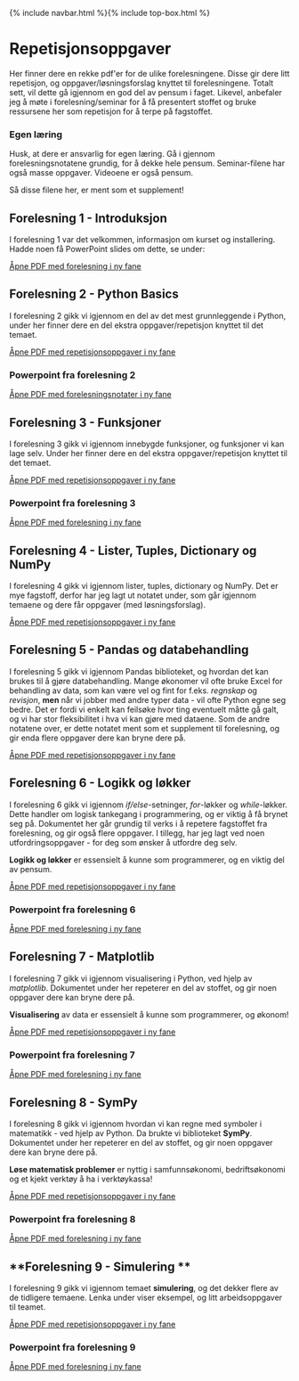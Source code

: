 {% include navbar.html %}{% include top-box.html %}
# Repetisjonsoppgaver
Her finner dere en rekke pdf'er for de ulike forelesningene. Disse gir dere litt repetisjon, og oppgaver/løsningsforslag knyttet til forelesningene.
Totalt sett, vil dette gå igjennom en god del av pensum i faget. Likevel, anbefaler jeg å møte i forelesning/seminar for å få presentert stoffet og bruke ressursene her som repetisjon for å terpe på fagstoffet.

### Egen læring
Husk, at dere er ansvarlig for egen læring. Gå i gjennom forelesningsnotatene grundig, for å dekke hele pensum. Seminar-filene har også masse oppgaver. 
Videoene er også pensum.

Så disse filene her, er ment som et supplement!

## **Forelesning 1 - Introduksjon**
I forelesning 1 var det velkommen, informasjon om kurset og installering. Hadde noen få PowerPoint slides om dette, se under:
<p><a href="oppgaver/Forelesning1_BED1304.pdf" target="_blank">Åpne PDF med forelesning i ny fane</a></p>

## **Forelesning 2 - Python Basics**
I forelesning 2 gikk vi igjennom en del av det mest grunnleggende i Python, under her finner dere en del ekstra oppgaver/repetisjon knyttet til det temaet.

<!-- Valgfritt: lenke for å åpne PDF i ny fane -->
<p><a href="oppgaver/PythonBasicsRepetisjon.pdf" target="_blank">Åpne PDF med repetisjonsoppgaver i ny fane</a></p>

### Powerpoint fra forelesning 2
<p><a href="oppgaver/Forelesning2_BED1304.pdf" target="_blank">Åpne PDF med forelesningsnotater i ny fane</a></p>

## **Forelesning 3 - Funksjoner**
I forelesning 3 gikk vi igjennom innebygde funksjoner, og funksjoner vi kan lage selv. Under her finner dere en del ekstra oppgaver/repetisjon knyttet til det temaet.

<!-- Valgfritt: lenke for å åpne PDF i ny fane -->
<p><a href="oppgaver/FunksjonerRepetisjon.pdf" target="_blank">Åpne PDF med repetisjonsoppgaver i ny fane</a></p>

### Powerpoint fra forelesning 3
<p><a href="oppgaver/Forelesning3_BED1304.pdf" target="_blank">Åpne PDF med forelesning i ny fane</a></p>

## **Forelesning 4 - Lister, Tuples, Dictionary og NumPy**
I forelesning 4 gikk vi igjennom lister, tuples, dictionary og NumPy. Det er mye fagstoff, derfor har jeg lagt ut notatet under, som går igjennom temaene og dere får oppgaver (med løsningsforslag). 

<!-- Valgfritt: lenke for å åpne PDF i ny fane -->
<p><a href="oppgaver/ListerNumpyRepetisjon.pdf" target="_blank">Åpne PDF med repetisjonsoppgaver i ny fane</a></p>

## **Forelesning 5 - Pandas og databehandling**
I forelesning 5 gikk vi igjennom Pandas biblioteket, og hvordan det kan brukes til å gjøre databehandling. Mange økonomer vil ofte bruke Excel for behandling av data, som kan være vel og fint for f.eks. *regnskap* og *revisjon*, **men** når vi jobber med andre typer data - vil ofte Python egne seg bedre. Det er fordi vi enkelt kan feilsøke hvor ting eventuelt måtte gå galt, og vi har stor fleksibilitet i hva vi kan gjøre med dataene. Som de andre notatene over, er dette notatet ment som et supplement til forelesning, og gir enda flere oppgaver dere kan bryne dere på. 

<!-- Valgfritt: lenke for å åpne PDF i ny fane -->
<p><a href="oppgaver/PandasRepetisjon.pdf" target="_blank">Åpne PDF med repetisjonsoppgaver i ny fane</a></p>

## **Forelesning 6 - Logikk og løkker**
I forelesning 6 gikk vi igjennom *if/else*-setninger, *for*-løkker og *while*-løkker. Dette handler om logisk tankegang i programmering, og er viktig å få brynet seg på.
Dokumentet her går grundig til verks i å repetere fagstoffet fra forelesning, og gir også flere oppgaver. I tillegg, har jeg lagt ved noen utfordringsoppgaver - for deg som ønsker å utfordre deg selv.

**Logikk og løkker** er essensielt å kunne som programmerer, og en viktig del av pensum. 

<!-- Valgfritt: lenke for å åpne PDF i ny fane -->
<p><a href="oppgaver/LogikkRepetisjon.pdf" target="_blank">Åpne PDF med repetisjonsoppgaver i ny fane</a></p>

### Powerpoint fra forelesning 6
<p><a href="oppgaver/Forelesning6_BED1304.pdf" target="_blank">Åpne PDF med forelesning i ny fane</a></p>

## **Forelesning 7 - Matplotlib**
I forelesning 7 gikk vi igjennom visualisering i Python, ved hjelp av *matplotlib*. Dokumentet under her repeterer en del av stoffet, og gir noen oppgaver dere kan bryne dere på.

**Visualisering** av data er essensielt å kunne som programmerer, og økonom! 

<!-- Valgfritt: lenke for å åpne PDF i ny fane -->
<p><a href="oppgaver/MatplotlibRepetisjon.pdf" target="_blank">Åpne PDF med repetisjonsoppgaver i ny fane</a></p>

### Powerpoint fra forelesning 7
<p><a href="oppgaver/Forelesning7_BED1304.pdf" target="_blank">Åpne PDF med forelesning i ny fane</a></p>

## **Forelesning 8 - SymPy**
I forelesning 8 gikk vi igjennom hvordan vi kan regne med symboler i matematikk - ved hjelp av Python. Da brukte vi biblioteket **SymPy**. Dokumentet under her repeterer en del av stoffet, og gir noen oppgaver dere kan bryne dere på.

**Løse matematisk problemer** er nyttig i samfunnsøkonomi, bedriftsøkonomi og et kjekt verktøy å ha i verktøykassa!

<!-- Valgfritt: lenke for å åpne PDF i ny fane -->
<p><a href="oppgaver/SympyRepetisjon.pdf" target="_blank">Åpne PDF med repetisjonsoppgaver i ny fane</a></p>

### Powerpoint fra forelesning 8
<p><a href="oppgaver/Forelesning8_BED1304.pdf" target="_blank">Åpne PDF med forelesning i ny fane</a></p>

## **Forelesning 9 - Simulering **
I forelesning 9 gikk vi igjennom temaet **simulering**, og det dekker flere av de tidligere temaene. Lenka under viser eksempel, og litt arbeidsoppgaver til teamet.

<!-- Valgfritt: lenke for å åpne PDF i ny fane -->
<p><a href="oppgaver/SimuleringRepetisjon.pdf" target="_blank">Åpne PDF med repetisjonsoppgaver i ny fane</a></p>

### Powerpoint fra forelesning 9
<p><a href="oppgaver/Forelesning9_BED1304.pdf" target="_blank">Åpne PDF med forelesning i ny fane</a></p>
